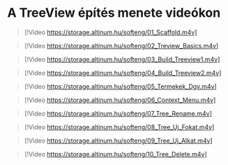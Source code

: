 # A TreeView építés menete videókon

> [!Video https://storage.altinum.hu/softeng/01_Scaffold.m4v]

> [!Video https://storage.altinum.hu/softeng/02_Treview_Basics.m4v]

> [!Video https://storage.altinum.hu/softeng/03_Build_Treeview1.m4v]

> [!Video https://storage.altinum.hu/softeng/04_Build_Treeview2.m4v]

> [!Video https://storage.altinum.hu/softeng/05_Termekek_Dgv.m4v]

> [!Video https://storage.altinum.hu/softeng/06_Context_Menu.m4v]

> [!Video https://storage.altinum.hu/softeng/07_Tree_Rename.m4v]

> [!Video https://storage.altinum.hu/softeng/08_Tree_Uj_Fokat.m4v]

> [!Video https://storage.altinum.hu/softeng/09_Tree_Uj_Alkat.m4v]

> [!Video https://storage.altinum.hu/softeng/10_Tree_Delete.m4v]